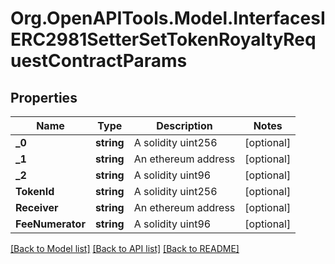 # Org.OpenAPITools.Model.InterfacesIERC2981SetterSetTokenRoyaltyRequestContractParams

## Properties

Name | Type | Description | Notes
------------ | ------------- | ------------- | -------------
**_0** | **string** | A solidity uint256 | [optional] 
**_1** | **string** | An ethereum address | [optional] 
**_2** | **string** | A solidity uint96 | [optional] 
**TokenId** | **string** | A solidity uint256 | [optional] 
**Receiver** | **string** | An ethereum address | [optional] 
**FeeNumerator** | **string** | A solidity uint96 | [optional] 

[[Back to Model list]](../README.md#documentation-for-models) [[Back to API list]](../README.md#documentation-for-api-endpoints) [[Back to README]](../README.md)

